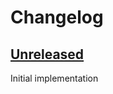 # Changelog

## [Unreleased][unreleased]

Initial implementation

[unreleased]: https://github.com/metarhia/impress/compare/v1.0.0...HEAD
